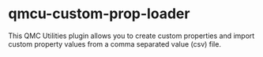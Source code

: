 # qmcu-custom-prop-loader
This QMC Utilities plugin allows you to create custom properties and import custom property values from a comma separated value (csv) file.

